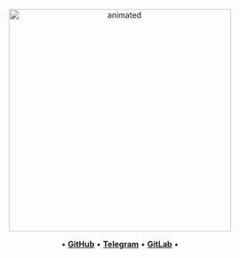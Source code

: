 <div align="center">
  <img src="https://64.media.tumblr.com/641439f75c1e053c0cc8a49a2a59c5bf/tumblr_oa453ptu3o1rmzw91o1_540.gif"
       alt="animated"
       height="400" />
</div>

<p align="center">
  •
  <b><a href="https://github.com/RReval102">GitHub</a></b>
  •
  <b><a href="https://t.me/skyness4">Telegram</a></b>
  •
  <b><a href="https://gitlab.com/RReval102">GitLab</a></b>
  •
</p>
